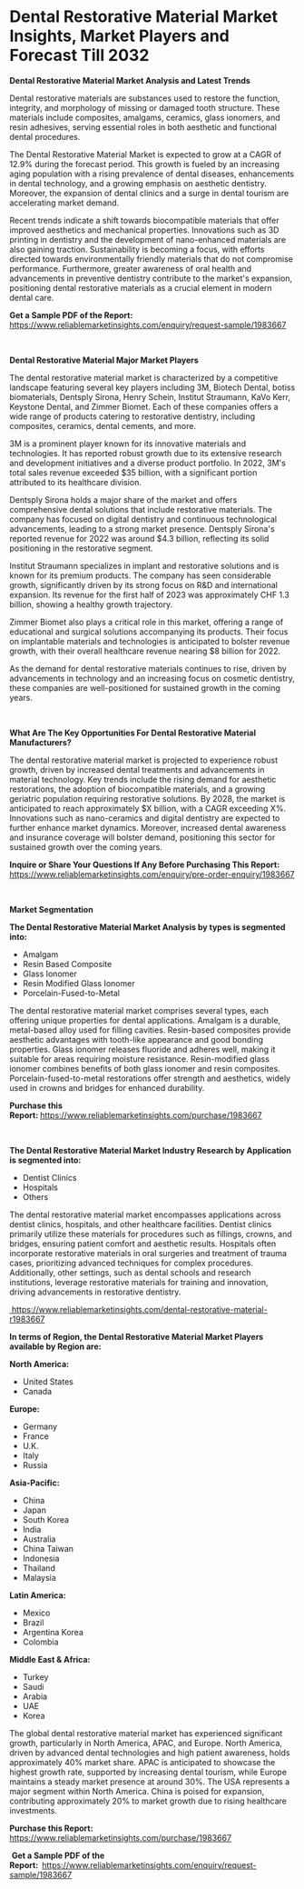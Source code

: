 <p><h1>Dental Restorative Material Market Insights, Market Players and Forecast Till 2032</h1></p><p><strong>Dental Restorative Material Market Analysis and Latest Trends</strong></p>
<p><p>Dental restorative materials are substances used to restore the function, integrity, and morphology of missing or damaged tooth structure. These materials include composites, amalgams, ceramics, glass ionomers, and resin adhesives, serving essential roles in both aesthetic and functional dental procedures.</p><p>The Dental Restorative Material Market is expected to grow at a CAGR of 12.9% during the forecast period. This growth is fueled by an increasing aging population with a rising prevalence of dental diseases, enhancements in dental technology, and a growing emphasis on aesthetic dentistry. Moreover, the expansion of dental clinics and a surge in dental tourism are accelerating market demand. </p><p>Recent trends indicate a shift towards biocompatible materials that offer improved aesthetics and mechanical properties. Innovations such as 3D printing in dentistry and the development of nano-enhanced materials are also gaining traction. Sustainability is becoming a focus, with efforts directed towards environmentally friendly materials that do not compromise performance. Furthermore, greater awareness of oral health and advancements in preventive dentistry contribute to the market's expansion, positioning dental restorative materials as a crucial element in modern dental care.</p></p>
<p><strong>Get a Sample PDF of the Report:&nbsp;</strong> <a href="https://www.reliablemarketinsights.com/enquiry/request-sample/1983667?utm_campaign=2643&utm_medium=2&utm_source=Github&utm_content=ia&utm_term=19042025&utm_id=dental-restorative-material">https://www.reliablemarketinsights.com/enquiry/request-sample/1983667</a></p>
<p>&nbsp;</p>
<p><strong>Dental Restorative Material Major Market Players</strong></p>
<p><p>The dental restorative material market is characterized by a competitive landscape featuring several key players including 3M, Biotech Dental, botiss biomaterials, Dentsply Sirona, Henry Schein, Institut Straumann, KaVo Kerr, Keystone Dental, and Zimmer Biomet. Each of these companies offers a wide range of products catering to restorative dentistry, including composites, ceramics, dental cements, and more.</p><p>3M is a prominent player known for its innovative materials and technologies. It has reported robust growth due to its extensive research and development initiatives and a diverse product portfolio. In 2022, 3M's total sales revenue exceeded $35 billion, with a significant portion attributed to its healthcare division.</p><p>Dentsply Sirona holds a major share of the market and offers comprehensive dental solutions that include restorative materials. The company has focused on digital dentistry and continuous technological advancements, leading to a strong market presence. Dentsply Sirona's reported revenue for 2022 was around $4.3 billion, reflecting its solid positioning in the restorative segment.</p><p>Institut Straumann specializes in implant and restorative solutions and is known for its premium products. The company has seen considerable growth, significantly driven by its strong focus on R&D and international expansion. Its revenue for the first half of 2023 was approximately CHF 1.3 billion, showing a healthy growth trajectory.</p><p>Zimmer Biomet also plays a critical role in this market, offering a range of educational and surgical solutions accompanying its products. Their focus on implantable materials and technologies is anticipated to bolster revenue growth, with their overall healthcare revenue nearing $8 billion for 2022.</p><p>As the demand for dental restorative materials continues to rise, driven by advancements in technology and an increasing focus on cosmetic dentistry, these companies are well-positioned for sustained growth in the coming years.</p></p>
<p>&nbsp;</p>
<p><strong>What Are The Key Opportunities For Dental Restorative Material Manufacturers?</strong></p>
<p><p>The dental restorative material market is projected to experience robust growth, driven by increased dental treatments and advancements in material technology. Key trends include the rising demand for aesthetic restorations, the adoption of biocompatible materials, and a growing geriatric population requiring restorative solutions. By 2028, the market is anticipated to reach approximately $X billion, with a CAGR exceeding X%. Innovations such as nano-ceramics and digital dentistry are expected to further enhance market dynamics. Moreover, increased dental awareness and insurance coverage will bolster demand, positioning this sector for sustained growth over the coming years.</p></p>
<p><strong>Inquire or Share Your Questions If Any Before Purchasing This Report:</strong> <a href="https://www.reliablemarketinsights.com/enquiry/pre-order-enquiry/1983667?utm_campaign=2643&utm_medium=2&utm_source=Github&utm_content=ia&utm_term=19042025&utm_id=dental-restorative-material">https://www.reliablemarketinsights.com/enquiry/pre-order-enquiry/1983667</a></p>
<p>&nbsp;</p>
<p><strong>Market Segmentation</strong></p>
<p><strong>The Dental Restorative Material Market Analysis by types is segmented into:</strong></p>
<p><ul><li>Amalgam</li><li>Resin Based Composite</li><li>Glass Ionomer</li><li>Resin Modified Glass Ionomer</li><li>Porcelain-Fused-to-Metal</li></ul></p>
<p><p>The dental restorative material market comprises several types, each offering unique properties for dental applications. Amalgam is a durable, metal-based alloy used for filling cavities. Resin-based composites provide aesthetic advantages with tooth-like appearance and good bonding properties. Glass ionomer releases fluoride and adheres well, making it suitable for areas requiring moisture resistance. Resin-modified glass ionomer combines benefits of both glass ionomer and resin composites. Porcelain-fused-to-metal restorations offer strength and aesthetics, widely used in crowns and bridges for enhanced durability.</p></p>
<p><strong>Purchase this Report:&nbsp;</strong><a href="https://www.reliablemarketinsights.com/purchase/1983667?utm_campaign=2643&utm_medium=2&utm_source=Github&utm_content=ia&utm_term=19042025&utm_id=dental-restorative-material">https://www.reliablemarketinsights.com/purchase/1983667</a></p>
<p>&nbsp;</p>
<p><strong>The Dental Restorative Material Market Industry Research by Application is segmented into:</strong></p>
<p><ul><li>Dentist Clinics</li><li>Hospitals</li><li>Others</li></ul></p>
<p><p>The dental restorative material market encompasses applications across dentist clinics, hospitals, and other healthcare facilities. Dentist clinics primarily utilize these materials for procedures such as fillings, crowns, and bridges, ensuring patient comfort and aesthetic results. Hospitals often incorporate restorative materials in oral surgeries and treatment of trauma cases, prioritizing advanced techniques for complex procedures. Additionally, other settings, such as dental schools and research institutions, leverage restorative materials for training and innovation, driving advancements in restorative dentistry.</p></p>
<p><a href="https://www.reliablemarketinsights.com/dental-restorative-material-r1983667?utm_campaign=2643&utm_medium=2&utm_source=Github&utm_content=ia&utm_term=19042025&utm_id=dental-restorative-material">&nbsp;https://www.reliablemarketinsights.com/dental-restorative-material-r1983667</a></p>
<p><strong>In terms of Region, the Dental Restorative Material Market Players available by Region are:</strong></p>
<p>
    <p> <strong> North America: </strong>
        <ul>
            <li>United States</li>
            <li>Canada</li>
        </ul>
        </p> 
    <p> <strong> Europe: </strong>
        <ul>
            <li>Germany</li>
            <li>France</li>
            <li>U.K.</li>
            <li>Italy</li>
            <li>Russia</li>
        </ul>
        </p> 
    <p> <strong> Asia-Pacific: </strong>
        <ul>
            <li>China</li>
            <li>Japan</li>
            <li>South Korea</li>
            <li>India</li>
            <li>Australia</li>
            <li>China Taiwan</li>
            <li>Indonesia</li>
            <li>Thailand</li>
            <li>Malaysia</li>
        </ul>
        </p> 
    <p> <strong> Latin America: </strong>
        <ul>
            <li>Mexico</li>
            <li>Brazil</li>
            <li>Argentina Korea</li>
            <li>Colombia</li>
        </ul>
        </p> 
    <p> <strong> Middle East & Africa: </strong>
        <ul>
            <li>Turkey</li>
            <li>Saudi</li>
            <li>Arabia</li>
            <li>UAE</li>
            <li>Korea</li>
        </ul>
    </p>
    </p>
<p><p>The global dental restorative material market has experienced significant growth, particularly in North America, APAC, and Europe. North America, driven by advanced dental technologies and high patient awareness, holds approximately 40% market share. APAC is anticipated to showcase the highest growth rate, supported by increasing dental tourism, while Europe maintains a steady market presence at around 30%. The USA represents a major segment within North America. China is poised for expansion, contributing approximately 20% to market growth due to rising healthcare investments.</p></p>
<p><strong>Purchase this Report: </strong><a href="https://www.reliablemarketinsights.com/purchase/1983667?utm_campaign=2643&utm_medium=2&utm_source=Github&utm_content=ia&utm_term=19042025&utm_id=dental-restorative-material">https://www.reliablemarketinsights.com/purchase/1983667</a></p>
<p>&nbsp;<strong>Get a Sample PDF of the Report:&nbsp;&nbsp;</strong><a href="https://www.reliablemarketinsights.com/enquiry/request-sample/1983667?utm_campaign=2643&utm_medium=2&utm_source=Github&utm_content=ia&utm_term=19042025&utm_id=dental-restorative-material">https://www.reliablemarketinsights.com/enquiry/request-sample/1983667</a></p>
<p><strong></strong></p>
<p><p></p><p></p><p></p></p>